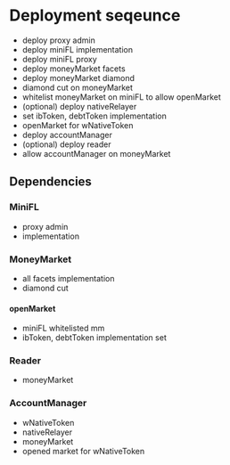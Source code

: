 # Deployment seqeunce

- deploy proxy admin
- deploy miniFL implementation
- deploy miniFL proxy
- deploy moneyMarket facets
- deploy moneyMarket diamond
- diamond cut on moneyMarket
- whitelist moneyMarket on miniFL to allow openMarket
- (optional) deploy nativeRelayer
- set ibToken, debtToken implementation
- openMarket for wNativeToken
- deploy accountManager
- (optional) deploy reader
- allow accountManager on moneyMarket

## Dependencies

### MiniFL

- proxy admin
- implementation

### MoneyMarket

- all facets implementation
- diamond cut

#### openMarket

- miniFL whitelisted mm
- ibToken, debtToken implementation set

### Reader

- moneyMarket

### AccountManager

- wNativeToken
- nativeRelayer
- moneyMarket
- opened market for wNativeToken
